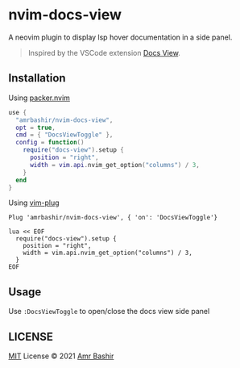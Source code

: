 # nvim-docs-view

A neovim plugin to display lsp hover documentation in a side panel.
> Inspired by the VSCode extension [Docs View](https://marketplace.visualstudio.com/items?itemName=bierner.docs-view).

## Installation

Using [packer.nvim](https://github.com/wbthomason/packer.nvim)

```lua
use {
  "amrbashir/nvim-docs-view",
  opt = true,
  cmd = { "DocsViewToggle" },
  config = function()
    require("docs-view").setup {
      position = "right",
      width = vim.api.nvim_get_option("columns") / 3,
    }
  end
}
```

Using [vim-plug](https://github.com/junegunn/vim-plug)

```viml
Plug 'amrbashir/nvim-docs-view', { 'on': 'DocsViewToggle'}

lua << EOF
  require("docs-view").setup {
    position = "right",
    width = vim.api.nvim_get_option("columns") / 3,
  }
EOF
```

## Usage

Use `:DocsViewToggle` to open/close the docs view side panel

## LICENSE

[MIT](./LICENSE) License © 2021 [Amr Bashir](https://github.com/amrbashir)
